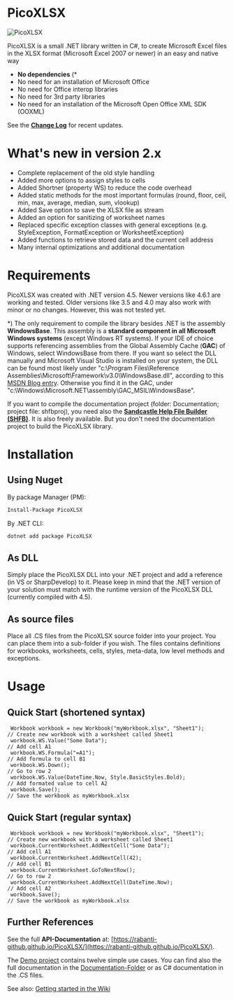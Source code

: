 # PicoXLSX
![PicoXLSX](https://rabanti-github.github.io/PicoXLSX/icons/PicoXLSX.png)


PicoXLSX is a small .NET library written in C#, to create Microsoft Excel files in the XLSX format (Microsoft Excel 2007 or newer) in an easy and native way
* **No dependencies** (\*
 * No need for an installation of Microsoft Office
 * No need for Office interop libraries
 * No need for 3rd party libraries
 * No need for an installation of the Microsoft Open Office XML SDK (OOXML)

See the **[Change Log](https://github.com/rabanti-github/PicoXLSX/blob/master/Changelog.md)** for recent updates.
 
# What's new in version 2.x
* Complete replacement of the old style handling
* Added more options to assign styles to cells
* Added Shortner (property WS) to reduce the code overhead
* Added static methods for the most important formulas (round, floor, ceil, min, max, average, median, sum, vlookup)
* Added Save option to save the XLSX file as stream
* Added an option for sanitizing of worksheet names
* Replaced specific exception classes with general exceptions (e.g. StyleException, FormatException or WorksheetException)
* Added functions to retrieve stored data and the current cell address
* Many internal optimizations and additional documentation

# Requirements
PicoXLSX was created with .NET version 4.5. Newer versions like 4.6.1 are working and tested. Older versions like 3.5 and 4.0 may also work with minor or no changes. However, this was not tested yet.

\*) The only requirement to compile the library besides .NET is the assembly **WindowsBase**. This assembly is a **standard component in all Microsoft Windows systems** (except Windows RT systems). If your IDE of choice supports referencing assemblies from the Global Assembly Cache (**GAC**) of Windows, select WindowsBase from there. If you want so select the DLL manually and Microsoft Visual Studio is installed on your system, the DLL can be found most likely under "c:\Program Files\Reference Assemblies\Microsoft\Framework\v3.0\WindowsBase.dll", according to this [MSDN Blog entry](http://blogs.msdn.com/b/dmahugh/archive/2006/12/14/finding-windowsbase-dll.aspx). Otherwise you find it in the GAC, under "c:\Windows\Microsoft.NET\assembly\GAC_MSIL\WindowsBase".


If you want to compile the documentation project (folder: Documentation; project file: shfbproj), you need also the **[Sandcastle Help File Builder (SHFB)](https://github.com/EWSoftware/SHFB)**. It is also freely available. But you don't need the documentation project to build the PicoXLSX library.

# Installation

## Using Nuget
By package Manager (PM): 
```sh 
Install-Package PicoXLSX
```
By .NET CLI: 
```sh 
dotnet add package PicoXLSX
```
## As DLL
Simply place the PicoXLSX DLL into your .NET project and add a reference (in VS or SharpDevelop) to it. Please keep in mind that the .NET version of your solution must match with the runtime version of the PicoXLSX DLL (currently compiled with 4.5).
## As source files
Place all .CS files from the PicoXLSX source folder into your project. You can place them into a sub-folder if you wish. The files contains definitions for workbooks, worksheets, cells, styles, meta-data, low level methods and exceptions.

# Usage
## Quick Start (shortened syntax)
```
 Workbook workbook = new Workbook("myWorkbook.xlsx", "Sheet1");         // Create new workbook with a worksheet called Sheet1
 workbook.WS.Value("Some Data");                                        // Add cell A1
 workbook.WS.Formula("=A1");                                            // Add formula to cell B1
 workbook.WS.Down();                                                    // Go to row 2
 workbook.WS.Value(DateTime.Now, Style.BasicStyles.Bold);               // Add formated value to cell A2
 workbook.Save();                                                       // Save the workbook as myWorkbook.xlsx
```

## Quick Start (regular syntax)
```
 Workbook workbook = new Workbook("myWorkbook.xlsx", "Sheet1");         // Create new workbook with a worksheet called Sheet1
 workbook.CurrentWorksheet.AddNextCell("Some Data");                    // Add cell A1
 workbook.CurrentWorksheet.AddNextCell(42);                             // Add cell B1
 workbook.CurrentWorksheet.GoToNextRow();                               // Go to row 2
 workbook.CurrentWorksheet.AddNextCell(DateTime.Now);                   // Add cell A2
 workbook.Save();                                                       // Save the workbook as myWorkbook.xlsx
```

## Further References
See the full **API-Documentation** at: [https://rabanti-github.github.io/PicoXLSX/](https://rabanti-github.github.io/PicoXLSX/).


The [Demo project](https://github.com/rabanti-github/PicoXLSX/tree/master/Demo) contains twelve simple use cases. You can find also the full documentation in the [Documentation-Folder](https://github.com/rabanti-github/PicoXLSX/tree/master/Documentation) or as C# documentation in the .CS files.

See also: [Getting started in the Wiki](https://github.com/rabanti-github/PicoXLSX/wiki/Getting-started)
